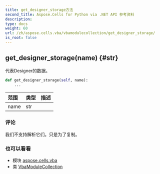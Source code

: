 ```yaml
---
title: get_designer_storage方法
second_title: Aspose.Cells for Python via .NET API 参考资料
description:
type: docs
weight: 60
url: /zh/aspose.cells.vba/vbamodulecollection/get_designer_storage/
is_root: false
---
```

##  get_designer_storage(name) {#str}
代表Designer的数据。



```python
def get_designer_storage(self, name):
    ...
```


|范围|类型|描述|
| :- | :- | :- |
| name | str |  |
### 评论

我们不支持解析它们。只是为了复制。


### 也可以看看

* 模块 [aspose.cells.vba](../../)
* 类 [VbaModuleCollection](/cells/python-net/zh/aspose.cells.vba/vbamodulecollection)
